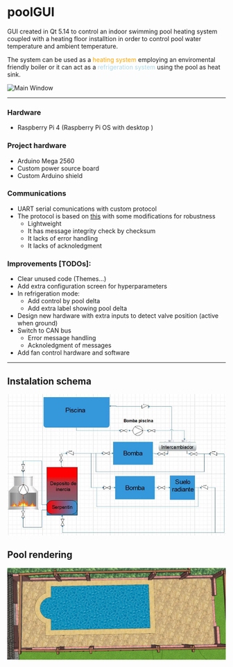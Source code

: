 # poolGUI
GUI created in Qt  5.14 to control an indoor swimming pool heating system coupled with a heating floor installtion in order to control pool water temperature and ambient temperature.

The system can be used as a <span style="color:orange">heating system</span> employing an enviromental friendly boiler or it can act as a <span style="color:lightblue">refrigeration system</span> using the pool as heat sink. 

![Main Window](./resources/screenshot.gif)

***
### Hardware
- Raspberry Pi 4 (Raspberry Pi OS with desktop )
### Project hardware
- Arduino Mega 2560
- Custom power source board
- Custom Arduino shield 

### Communications
- UART serial comunications with custom protocol
- The protocol is based on [this](https://github.com/vigasan/SerialCom) with some modifications for robustness
    - Lightweight
    - It has message integrity check by checksum
    - It lacks of error handling
    - It lacks of acknoledgment


### Improvements [TODOs]:
- Clear unused code (Themes...)
- Add extra configuration screen for hyperparameters
- In refrigeration mode:
    - Add control by pool delta
    - Add extra label showing pool delta
- Design new hardware with extra inputs to detect valve position (active when ground)
- Switch to CAN bus
    - Error message handling
    - Acknoledgment of messages
- Add fan control hardware and software

***
## Instalation schema
![Main Window](./resources/schema.jpg)

## Pool rendering
![Main Window](./resources/pool.jpg)